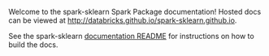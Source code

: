Welcome to the spark-sklearn Spark Package documentation! Hosted docs can be viewed at
http://databricks.github.io/spark-sklearn.github.io.

See the spark-sklearn [documentation README](https://github.com/databricks/spark-sklearn/tree/master/docs)
for instructions on how to build the docs.
